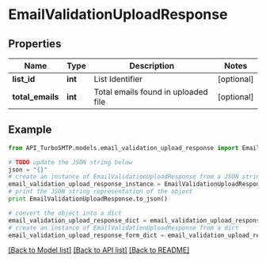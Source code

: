 # EmailValidationUploadResponse


## Properties

Name | Type | Description | Notes
------------ | ------------- | ------------- | -------------
**list_id** | **int** | List Identifier | [optional] 
**total_emails** | **int** | Total emails found in uploaded file | [optional] 

## Example

```python
from API_TurboSMTP.models.email_validation_upload_response import EmailValidationUploadResponse

# TODO update the JSON string below
json = "{}"
# create an instance of EmailValidationUploadResponse from a JSON string
email_validation_upload_response_instance = EmailValidationUploadResponse.from_json(json)
# print the JSON string representation of the object
print EmailValidationUploadResponse.to_json()

# convert the object into a dict
email_validation_upload_response_dict = email_validation_upload_response_instance.to_dict()
# create an instance of EmailValidationUploadResponse from a dict
email_validation_upload_response_form_dict = email_validation_upload_response.from_dict(email_validation_upload_response_dict)
```
[[Back to Model list]](../README.md#documentation-for-models) [[Back to API list]](../README.md#documentation-for-api-endpoints) [[Back to README]](../README.md)


